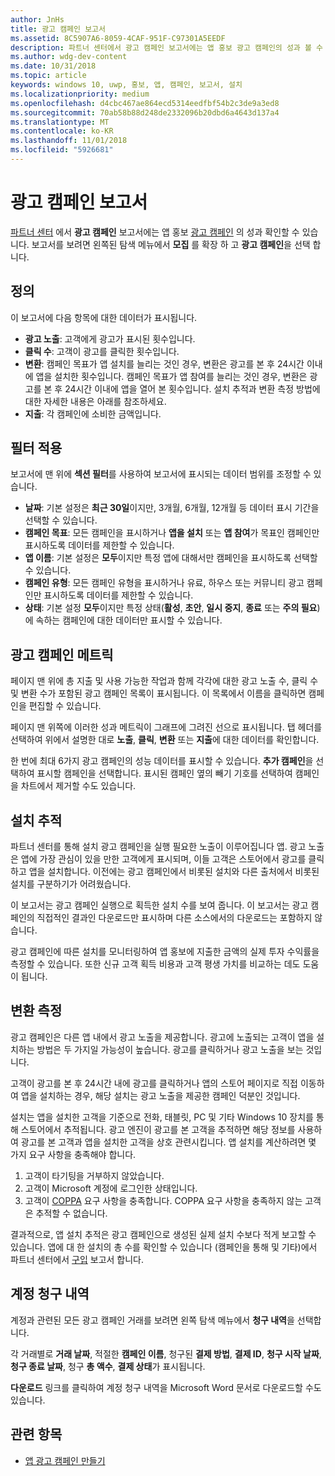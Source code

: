 ```yaml
---
author: JnHs
title: 광고 캠페인 보고서
ms.assetid: 8C5907A6-8059-4CAF-951F-C97301A5EEDF
description: 파트너 센터에서 광고 캠페인 보고서에는 앱 홍보 광고 캠페인의 성과 볼 수 있습니다.
ms.author: wdg-dev-content
ms.date: 10/31/2018
ms.topic: article
keywords: windows 10, uwp, 홍보, 앱, 캠페인, 보고서, 설치
ms.localizationpriority: medium
ms.openlocfilehash: d4cbc467ae864ecd5314eedfbf54b2c3de9a3ed8
ms.sourcegitcommit: 70ab58b88d248de2332096b20dbd6a4643d137a4
ms.translationtype: MT
ms.contentlocale: ko-KR
ms.lasthandoff: 11/01/2018
ms.locfileid: "5926681"
---
```

# <a name="ad-campaign-report"></a>광고 캠페인 보고서

[파트너 센터](https://partner.microsoft.com/dashboard) 에서 **광고 캠페인** 보고서에는 앱 홍보 [광고 캠페인](create-an-ad-campaign-for-your-app.md) 의 성과 확인할 수 있습니다. 보고서를 보려면 왼쪽된 탐색 메뉴에서 **모집** 를 확장 하 고 **광고 캠페인**을 선택 합니다.

## <a name="definitions"></a>정의

이 보고서에 다음 항목에 대한 데이터가 표시됩니다.

-   **광고 노출**: 고객에게 광고가 표시된 횟수입니다.
-   **클릭 수**: 고객이 광고를 클릭한 횟수입니다.
-   **변환**: 캠페인 목표가 앱 설치를 늘리는 것인 경우, 변환은 광고를 본 후 24시간 이내에 앱을 설치한 횟수입니다. 캠페인 목표가 앱 참여를 늘리는 것인 경우, 변환은 광고를 본 후 24시간 이내에 앱을 열어 본 횟수입니다. 설치 추적과 변환 측정 방법에 대한 자세한 내용은 아래를 참조하세요.
-   **지출**: 각 캠페인에 소비한 금액입니다.

## <a name="apply-filters"></a>필터 적용

보고서에 맨 위에 **섹션 필터**를 사용하여 보고서에 표시되는 데이터 범위를 조정할 수 있습니다.

-   **날짜**: 기본 설정은 **최근 30일**이지만, 3개월, 6개월, 12개월 등 데이터 표시 기간을 선택할 수 있습니다.
-   **캠페인 목표**: 모든 캠페인을 표시하거나 **앱을 설치** 또는 **앱 참여**가 목표인 캠페인만 표시하도록 데이터를 제한할 수 있습니다.
-   **앱 이름**: 기본 설정은 **모두**이지만 특정 앱에 대해서만 캠페인을 표시하도록 선택할 수 있습니다.
-   **캠페인 유형**: 모든 캠페인 유형을 표시하거나 유료, 하우스 또는 커뮤니티 광고 캠페인만 표시하도록 데이터를 제한할 수 있습니다.
-   **상태**: 기본 설정 **모두**이지만 특정 상태(**활성**, **초안**, **일시 중지**, **종료** 또는 **주의 필요**)에 속하는 캠페인에 대한 데이터만 표시할 수 있습니다.


## <a name="ad-campaign-metrics"></a>광고 캠페인 메트릭

페이지 맨 위에 총 지출 및 사용 가능한 작업과 함께 각각에 대한 광고 노출 수, 클릭 수 및 변환 수가 포함된 광고 캠페인 목록이 표시됩니다. 이 목록에서 이름을 클릭하면 캠페인을 편집할 수 있습니다.

페이지 맨 위쪽에 이러한 성과 메트릭이 그래프에 그려진 선으로 표시됩니다. 탭 헤더를 선택하여 위에서 설명한 대로 **노출**, **클릭**, **변환** 또는 **지출**에 대한 데이터를 확인합니다.

한 번에 최대 6가지 광고 캠페인의 성능 데이터를 표시할 수 있습니다. **추가 캠페인**을 선택하여 표시할 캠페인을 선택합니다. 표시된 캠페인 옆의 빼기 기호를 선택하여 캠페인을 차트에서 제거할 수도 있습니다.


## <a name="install-tracking"></a>설치 추적

파트너 센터를 통해 설치 광고 캠페인을 실행 필요한 노출이 이루어집니다 앱. 광고 노출은 앱에 가장 관심이 있을 만한 고객에게 표시되며, 이들 고객은 스토어에서 광고를 클릭하고 앱을 설치합니다. 이전에는 광고 캠페인에서 비롯된 설치와 다른 출처에서 비롯된 설치를 구분하기가 어려웠습니다.

이 보고서는 광고 캠페인 실행으로 획득한 설치 수를 보여 줍니다. 이 보고서는 광고 캠페인의 직접적인 결과인 다운로드만 표시하며 다른 소스에서의 다운로드는 포함하지 않습니다.

광고 캠페인에 따른 설치를 모니터링하여 앱 홍보에 지출한 금액의 실제 투자 수익률을 측정할 수 있습니다. 또한 신규 고객 획득 비용과 고객 평생 가치를 비교하는 데도 도움이 됩니다.


## <a name="measuring-conversions"></a>변환 측정

광고 캠페인은 다른 앱 내에서 광고 노출을 제공합니다. 광고에 노출되는 고객이 앱을 설치하는 방법은 두 가지일 가능성이 높습니다. 광고를 클릭하거나 광고 노출을 보는 것입니다.

고객이 광고를 본 후 24시간 내에 광고를 클릭하거나 앱의 스토어 페이지로 직접 이동하여 앱을 설치하는 경우, 해당 설치는 광고 노출을 제공한 캠페인 덕분인 것입니다.

설치는 앱을 설치한 고객을 기준으로 전화, 태블릿, PC 및 기타 Windows 10 장치를 통해 스토어에서 추적됩니다. 광고 엔진이 광고를 본 고객을 추적하면 해당 정보를 사용하여 광고를 본 고객과 앱을 설치한 고객을 상호 관련시킵니다. 앱 설치를 계산하려면 몇 가지 요구 사항을 충족해야 합니다.

1.  고객이 타기팅을 거부하지 않았습니다.
2.  고객이 Microsoft 계정에 로그인한 상태입니다.
3.  고객이 [COPPA](http://go.microsoft.com/fwlink?LinkId=536558) 요구 사항을 충족합니다. COPPA 요구 사항을 충족하지 않는 고객은 추적할 수 없습니다.

결과적으로, 앱 설치 추적은 광고 캠페인으로 생성된 실제 설치 수보다 적게 보고할 수 있습니다. 앱에 대 한 설치의 총 수를 확인할 수 있습니다 (캠페인을 통해 및 기타)에서 파트너 센터에서 [구입](acquisitions-report.md) 보고서 합니다.


## <a name="account-billing-history"></a>계정 청구 내역

계정과 관련된 모든 광고 캠페인 거래를 보려면 왼쪽 탐색 메뉴에서 **청구 내역**을 선택합니다.

각 거래별로 **거래 날짜**, 적절한 **캠페인 이름**, 청구된 **결제 방법**, **결제 ID**, **청구 시작 날짜**, **청구 종료 날짜**, 청구 **총 액수**, **결제 상태**가 표시됩니다.

**다운로드** 링크를 클릭하여 계정 청구 내역을 Microsoft Word 문서로 다운로드할 수도 있습니다.

## <a name="related-topics"></a>관련 항목

* [앱 광고 캠페인 만들기](create-an-ad-campaign-for-your-app.md)

 

 
